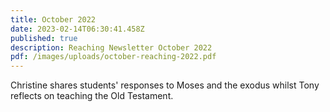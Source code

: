 ```yaml
---
title: October 2022
date: 2023-02-14T06:30:41.458Z
published: true
description: Reaching Newsletter October 2022
pdf: /images/uploads/october-reaching-2022.pdf
---
```

Christine shares students' responses to Moses and the exodus whilst Tony reflects on teaching the Old Testament.

